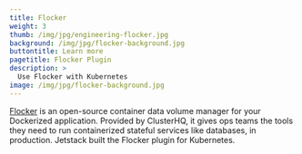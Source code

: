 ```yaml
---
title: Flocker
weight: 3
thumb: /img/jpg/engineering-flocker.jpg
background: /img/jpg/flocker-background.jpg
buttontitle: Learn more
pagetitle: Flocker Plugin
description: >
  Use Flocker with Kubernetes
image: /img/jpg/flocker-background.jpg
---
```


[Flocker](https://flocker-docs.clusterhq.com/en/latest/kubernetes-integration/index.html) is an open-source container data volume manager for your Dockerized application. Provided by ClusterHQ, it gives ops teams the tools they need to run containerized stateful services like databases, in production. Jetstack built the Flocker plugin for Kubernetes.